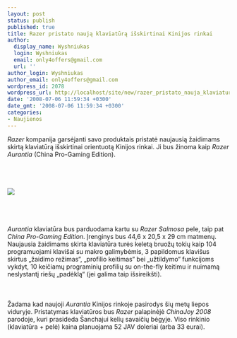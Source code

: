 ```yaml
---
layout: post
status: publish
published: true
title: Razer pristato naują klaviatūrą išskirtinai Kinijos rinkai
author:
  display_name: Wyshniukas
  login: Wyshniukas
  email: only4offers@gmail.com
  url: ''
author_login: Wyshniukas
author_email: only4offers@gmail.com
wordpress_id: 2078
wordpress_url: http://localhost/site/new/razer_pristato_nauja_klaviatura_isskirtinai_kinijos_rinkai/
date: '2008-07-06 11:59:34 +0300'
date_gmt: '2008-07-06 11:59:34 +0300'
categories:
- Naujienos
---
```

<p><i>Razer</i> kompanija garsėjanti savo produktais pristatė naujausią žaidimams skirtą klaviatūrą išskirtinai orientuotą Kinijos rinkai. Ji bus žinoma kaip <i>Razer Aurantia</i> (China Pro-Gaming Edition).<br />
<br><br />
<br><br><img src="http://img361.imageshack.us/img361/1649/pressaurantiagh9.jpg"><br><br />
<br><br />
<br><i>Aurantia</i> klaviatūra bus parduodama kartu su <i>Razer Salmosa</i> pele, taip pat <i>China Pro-Gaming Edition</i>. Įrenginys bus 44,6 x 20,5 x 29 cm matmenų. Naujausia žaidimams skirta klaviatūra turės keletą bruožų tokių kaip 104 programuojami klavišai su makro galimybėmis, 3 papildomus klavišus skirtus „žaidimo režimas“, „profilio keitimas“ bei „užtildymo“ funkcijoms vykdyt, 10 keičiamų programinių profilių su on-the-fly keitimu ir nuimamą neslystantį riešų „padėklą“ (jei galima taip išsireikšti).<br />
<br><br />
<br>Žadama kad naujoji <i>Aurantia</i> Kinijos rinkoje pasirodys šių metų liepos viduryje.  Pristatymas klaviatūros bus <i>Razer</i> palapinėjė <i>ChinaJoy 2008</i> parodoje, kuri  prasideda Šanchajui kelių savaičių bėgyje.  Viso rinkinio (klaviatūra + pelė) kaina planuojama 52 JAV doleriai (arba 33 eurai).<br />
<br><br />
<br><br />
<br></p>
